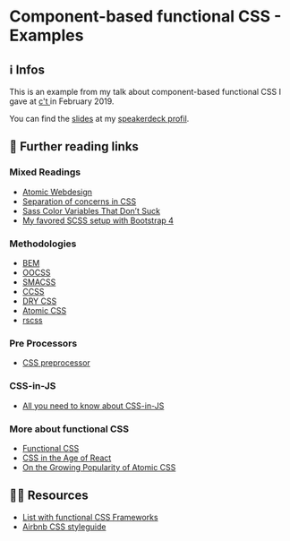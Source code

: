# Component-based functional CSS - Examples

## ℹ️ Infos 
This is an example from my talk about component-based functional CSS I gave at [c't <webdev>](https://ctwebdev.de/) in February 2019.

You can find the [slides](https://speakerdeck.com/programmiri/my-approach-to-a-component-based-css-f601400d-28ff-4b74-b3e2-5009b768d236) at my [speakerdeck profil](https://speakerdeck.com/programmiri).

## 📖 Further reading links 

### Mixed Readings
- [Atomic Webdesign](http://bradfrost.com/blog/post/atomic-web-design/)
- [Separation of concerns in CSS](https://adamwathan.me/css-utility-classes-and-separation-of-concerns/)
- [Sass Color Variables That Don’t Suck](https://davidwalsh.name/sass-color-variables-dont-suck)
- [My favored SCSS setup with Bootstrap 4](https://medium.com/@programmiri/my-favored-scss-setup-with-bootstrap-4-547e9ea290f8)

### Methodologies
- [BEM](https://css-tricks.com/bem-101/)
- [OOCSS](https://github.com/stubbornella/oocss/wiki)
- [SMACSS](http://smacss.com/)
- [CCSS](http://sathify.github.io/CCSS/)
- [DRY CSS](https://vanseodesign.com/css/dry-principles/)
- [Atomic CSS](https://css-tricks.com/lets-define-exactly-atomic-css/)
- [rscss](https://rscss.io)

### Pre Processors
- [CSS preprocessor](https://developer.mozilla.org/en-US/docs/Glossary/CSS_preprocessor)

### CSS-in-JS
- [All you need to know about CSS-in-JS](
https://hackernoon.com/all-you-need-to-know-about-css-in-js-984a72d48ebc)

### More about functional CSS
- [Functional CSS](https://www.mikecr.it/ramblings/functional-css/)
- [CSS in the Age of React](https://engineeringblog.yelp.com/2018/03/css-in-the-age-of-react.html)
- [On the Growing Popularity of Atomic CSS](https://css-tricks.com/growing-popularity-atomic-css/)

## 👩‍💻 Resources 
- [List with functional CSS Frameworks](https://github.com/topics/functional-css)
- [Airbnb CSS styleguide](https://github.com/airbnb/css)
